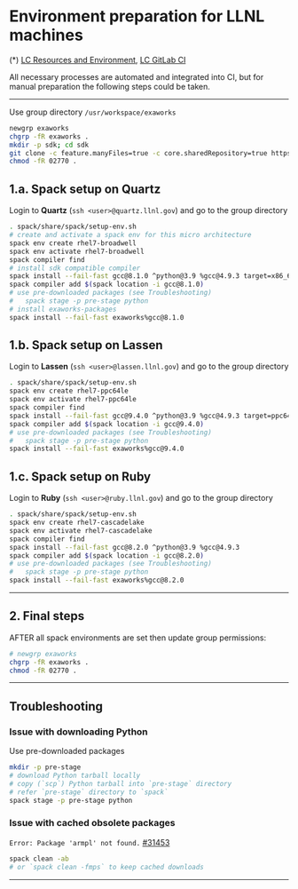 # Environment preparation for LLNL machines

(*) [LC Resources and Environment](https://hpc.llnl.gov/documentation/tutorials/livermore-computing-resources-and-environment),
 [LC GitLab CI](https://lc.llnl.gov/confluence/display/GITLAB/GitLab+CI)

All necessary processes are automated and integrated into CI, but for manual 
preparation the following steps could be taken.

---

Use group directory `/usr/workspace/exaworks`
```bash
newgrp exaworks
chgrp -fR exaworks .
mkdir -p sdk; cd sdk
git clone -c feature.manyFiles=true -c core.sharedRepository=true https://github.com/spack/spack.git
chmod -fR 02770 .
```

## 1.a. Spack setup on Quartz
Login to **Quartz** (`ssh <user>@quartz.llnl.gov`) and go to the group directory
```bash
. spack/share/spack/setup-env.sh
# create and activate a spack env for this micro architecture
spack env create rhel7-broadwell
spack env activate rhel7-broadwell
spack compiler find
# install sdk compatible compiler 
spack install --fail-fast gcc@8.1.0 ^python@3.9 %gcc@4.9.3 target=x86_64
spack compiler add $(spack location -i gcc@8.1.0)
# use pre-downloaded packages (see Troubleshooting)
#   spack stage -p pre-stage python
# install exaworks-packages
spack install --fail-fast exaworks%gcc@8.1.0
```

## 1.b. Spack setup on Lassen
Login to **Lassen** (`ssh <user>@lassen.llnl.gov`) and go to the group directory
```bash
. spack/share/spack/setup-env.sh
spack env create rhel7-ppc64le
spack env activate rhel7-ppc64le
spack compiler find
spack install --fail-fast gcc@9.4.0 ^python@3.9 %gcc@4.9.3 target=ppc64le
spack compiler add $(spack location -i gcc@9.4.0)
# use pre-downloaded packages (see Troubleshooting)
#   spack stage -p pre-stage python
spack install --fail-fast exaworks%gcc@9.4.0
```

## 1.c. Spack setup on Ruby
Login to **Ruby** (`ssh <user>@ruby.llnl.gov`) and go to the group directory
```bash
. spack/share/spack/setup-env.sh
spack env create rhel7-cascadelake
spack env activate rhel7-cascadelake
spack compiler find
spack install --fail-fast gcc@8.2.0 ^python@3.9 %gcc@4.9.3
spack compiler add $(spack location -i gcc@8.2.0)
# use pre-downloaded packages (see Troubleshooting)
#   spack stage -p pre-stage python
spack install --fail-fast exaworks%gcc@8.2.0
```

---

## 2. Final steps
AFTER all spack environments are set then update group permissions:
```bash
# newgrp exaworks
chgrp -fR exaworks .
chmod -fR 02770 .
```

---

## Troubleshooting

### Issue with downloading Python
Use pre-downloaded packages
```bash
mkdir -p pre-stage
# download Python tarball locally
# copy (`scp`) Python tarball into `pre-stage` directory
# refer `pre-stage` directory to `spack`
spack stage -p pre-stage python
```

### Issue with cached obsolete packages
`Error: Package 'armpl' not found.` [#31453](https://github.com/spack/spack/issues/31453)
```bash
spack clean -ab
# or `spack clean -fmps` to keep cached downloads
```

---

